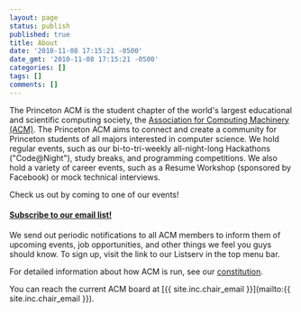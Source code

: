 ```yaml
---
layout: page
status: publish
published: true
title: About
date: '2010-11-08 17:15:21 -0500'
date_gmt: '2010-11-08 17:15:21 -0500'
categories: []
tags: []
comments: []
---
```

The Princeton ACM is the student chapter of the world's largest educational and scientific computing society, the [Association for Computing Machinery (ACM)](http://acm.org). The Princeton ACM aims to connect and create a community for Princeton students of all majors interested in computer science. We hold regular events, such as our bi-to-tri-weekly all-night-long Hackathons ("Code@Night"), study breaks, and programming competitions. We also hold a variety of career events, such as a Resume Workshop (sponsored by Facebook) or mock technical interviews.

Check us out by coming to one of our events!

#### [Subscribe to our email list!](https://lists.princeton.edu/cgi-bin/wa?A0=princetonacm)

We send out periodic notifications to all ACM members to inform them of upcoming events, job opportunities, and other things we feel you guys should know. To sign up, visit the link to our Listserv in the top menu bar.

For detailed information about how ACM is run, see our [constitution](/about/constitution/).

You can reach the current ACM board at [{{ site.inc.chair_email }}](mailto:{{ site.inc.chair_email }}).
